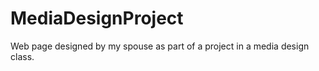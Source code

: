 # MediaDesignProject

Web page designed by my spouse as part of a project in a media design class. 
